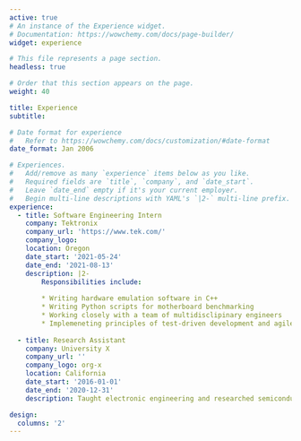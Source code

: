 ```yaml
---
active: true
# An instance of the Experience widget.
# Documentation: https://wowchemy.com/docs/page-builder/
widget: experience

# This file represents a page section.
headless: true

# Order that this section appears on the page.
weight: 40

title: Experience
subtitle:

# Date format for experience
#   Refer to https://wowchemy.com/docs/customization/#date-format
date_format: Jan 2006

# Experiences.
#   Add/remove as many `experience` items below as you like.
#   Required fields are `title`, `company`, and `date_start`.
#   Leave `date_end` empty if it's your current employer.
#   Begin multi-line descriptions with YAML's `|2-` multi-line prefix.
experience:
  - title: Software Engineering Intern 
    company: Tektronix
    company_url: 'https://www.tek.com/'
    company_logo: 
    location: Oregon
    date_start: '2021-05-24'
    date_end: '2021-08-13'
    description: |2-
        Responsibilities include:
        
        * Writing hardware emulation software in C++
        * Writing Python scripts for motherboard benchmarking
        * Working closely with a team of multidisclipinary engineers
        * Implemeneting principles of test-driven development and agile
        
  - title: Research Assistant
    company: University X
    company_url: ''
    company_logo: org-x
    location: California
    date_start: '2016-01-01'
    date_end: '2020-12-31'
    description: Taught electronic engineering and researched semiconductor physics.

design:
  columns: '2'
---
```

